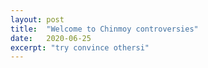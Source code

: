 ```yaml
---
layout: post
title:  "Welcome to Chinmoy controversies"
date:   2020-06-25
excerpt: "try convince othersi"
---
```

